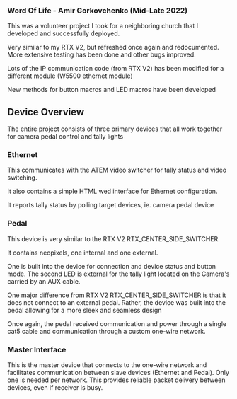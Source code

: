 ### Word Of Life - Amir Gorkovchenko (Mid-Late 2022)

This was a volunteer project I took for a neighboring church that I developed and successfully deployed.

Very similar to my RTX V2, but refreshed once again and redocumented. More extensive testing has been done and other bugs improved.

Lots of the IP communication code (from RTX V2) has been modified for a different module (W5500 ethernet module)

New methods for button macros and LED macros have been developed

## Device Overview

The entire project consists of three primary devices that all work together for camera pedal control and tally lights

### Ethernet
This communicates with the ATEM video switcher for tally status and video switching.

It also contains a simple HTML wed interface for Ethernet configuration.

It reports tally status by polling target devices, ie. camera pedal device

### Pedal
This device is very similar to the RTX V2 RTX_CENTER_SIDE_SWITCHER.

It contains neopixels, one internal and one external.

One is built into the device for connection and device status and button mode. The second LED is external for the tally light located on the Camera's carried by an AUX cable.

One major difference from RTX V2 RTX_CENTER_SIDE_SWITCHER is that it does not connect to an external pedal.
Rather, the device was built into the pedal allowing for a more sleek and seamless design

Once again, the pedal received communication and power through a single cat5 cable and communication through a custom one-wire network.

### Master Interface
This is the master device that connects to the one-wire network and facilitates communication between slave devices (Ethernet and Pedal). Only one is needed per network. This provides reliable packet delivery between devices, even if receiver is busy.